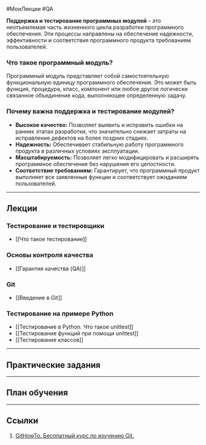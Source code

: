 #МоиЛекции #QA

**Поддержка и тестирование программных модулей** – это неотъемлемая часть жизненного цикла разработки программного обеспечения. Эти процессы направлены на обеспечение надежности, эффективности и соответствия программного продукта требованиям пользователей.

### Что такое программный модуль?

Программный модуль представляет собой самостоятельную функциональную единицу программного обеспечения. Это может быть функция, процедура, класс, компонент или любое другое логически связанное объединение кода, выполняющее определенную задачу.

### Почему важна поддержка и тестирование модулей?

- **Высокое качество:** Позволяет выявить и исправить ошибки на ранних этапах разработки, что значительно снижает затраты на исправление дефектов на более поздних стадиях.
- **Надежность:** Обеспечивает стабильную работу программного продукта в различных условиях эксплуатации.
- **Масштабируемость:** Позволяет легко модифицировать и расширять программное обеспечение без нарушения его целостности.
- **Соответствие требованиям:** Гарантирует, что программный продукт выполняет все заявленные функции и соответствует ожиданиям пользователей.


---
## Лекции

### Тестирование и тестировщики

- [[Что такое тестирование]]

### Основы контроля качества

- [[Гарантия качества (QA)]]

### Git

- [[Введение в Git]]

### Тестирование на примере Python

- [[Тестирование в Python. Что такое unittest]]
- [[Тестирование функций при помощи unittest]]
- [[Тестирование классов]]

---
## Практические задания



---
## План обучения



---
## Ссылки

1. [GitHowTo. Бесплатный курс по изучению Git.](https://githowto.com/ru/setup)